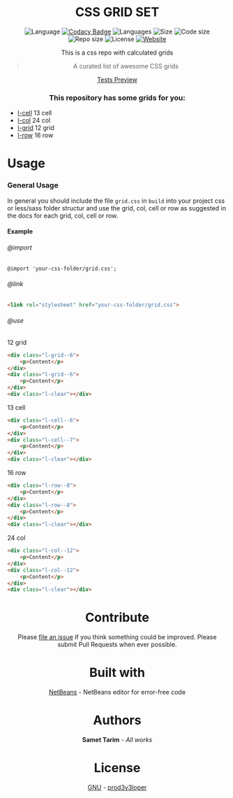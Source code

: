 <div align="center">

# CSS GRID SET

![Language](https://img.shields.io/github/languages/top/prod3v3loper/css-grid.svg?style=flat "Language")
[![Codacy Badge](https://api.codacy.com/project/badge/Grade/8b3e23d14b88426d83660ad87bca129d)](https://www.codacy.com/app/prod3v3loper/css-grid?utm_source=github.com&amp;utm_medium=referral&amp;utm_content=prod3v3loper/css-grid&amp;utm_campaign=Badge_Grade)
![Languages](https://img.shields.io/github/languages/count/prod3v3loper/css-grid.svg?style=flat "Languages")
![Size](https://img.shields.io/github/size/prod3v3loper/css-grid/grid.css.svg?style=flat "Size")
![Code size](https://img.shields.io/github/languages/code-size/prod3v3loper/css-grid.svg?style=flat "Code size")
![Repo size](https://img.shields.io/github/repo-size/prod3v3loper/css-grid.svg?style=flat "Repo size")
![License](https://img.shields.io/github/license/prod3v3loper/css-grid.svg?style=flat "License")
[![Website](https://img.shields.io/website-up-down-green-red/https/www.tnado.com/open-source-projects-by-prod3v3loper.svg?style=flat "Website")](https://www.tnado.com/open-source-projects-by-prod3v3loper/ "Website")

This is a css repo with calculated grids

> A curated list of awesome CSS grids

[Tests Preview](test/img/tests.png)

### This repository has some grids for you:

</div>

* [l-cell](partials/_cell.css) 13 cell
* [l-col](partials/_col.css) 24 col
* [l-grid](partials/_grid.css) 12 grid
* [l-row](partials/_row.css) 16 row

# Usage

### General Usage

In general you should include the file `grid.css` in `build` into your 
project css or less/sass folder structur and use the grid, col, cell or row as suggested in the docs for each grid, col, cell or row.

#### Example

###### @import

```less
@import 'your-css-folder/grid.css';
```
###### @link

```html
<link rel="stylesheet" href="your-css-folder/grid.css">
```

###### @use

12 grid
```html
<div class="l-grid--6">
    <p>Content</p>
</div>
<div class="l-grid--6">
    <p>Content</p>
</div>
<div class="l-clear"></div>
```

13 cell
```html
<div class="l-cell--6">
    <p>Content</p>
</div>
<div class="l-cell--7">
    <p>Content</p>
</div>
<div class="l-clear"></div>
```

16 row
```html
<div class="l-row--8">
    <p>Content</p>
</div>
<div class="l-row--8">
    <p>Content</p>
</div>
<div class="l-clear"></div>
```

24 col
```html
<div class="l-col--12">
    <p>Content</p>
</div>
<div class="l-col--12">
    <p>Content</p>
</div>
<div class="l-clear"></div>
```

<div align="center">

# Contribute

Please [file an issue](https://github.com/Samettarim/less-mixins/issues) if you
think something could be improved. Please submit Pull Requests when ever
possible.

# Built with

[NetBeans](https://netbeans.org/) - NetBeans editor for error-free code

# Authors

**Samet Tarim** - *All works*

# License

[GNU](https://github.com/prod3v3loper/css-grid/blob/master/LICENSE) - [prod3v3loper](https://www.tnado.com/author/prod3v3loper/)

</div>